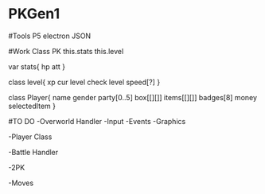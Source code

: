 # PKGen1

#Tools
P5
electron
JSON

#Work
Class PK
this.stats
this.level

var stats{
    hp
    att
}

class level{
    xp
    cur level
    check level
    speed[?]
}

class Player{
    name
    gender
    party[0..5]
    box[[][]]
    items[[][]]
    badges[8]
    money
    selectedItem
}

#TO DO
-Overworld Handler
    -Input
    -Events
    -Graphics

-Player Class

-Battle Handler

-2PK

-Moves